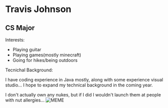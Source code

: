 # Travis Johnson
## CS Major
Interests:
- Playing guitar
- Playing games(mostly minecraft)
- Going for hikes/being outdoors

Tecnichal Background:

I have coding experience in Java mostly, along with some experience
visual studio... I hope to expand my technical background in
the coming year. 



I don't actually own any nukes, but if I did I wouldn't 
launch them at people with nut allergies...
![MEME](https://imageproxy.ifunny.co/crop:x-20,resize:640x,quality:90x75/images/63865a96d96a344ef3c7580a543d8526661d5d8615a05713fab88adae0809f9d_1.jpg)
